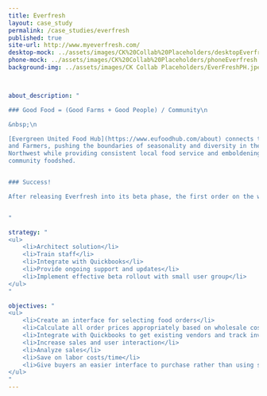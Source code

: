 ```yaml
---
title: Everfresh
layout: case_study
permalink: /case_studies/everfresh
published: true
site-url: http://www.myeverfresh.com/
desktop-mock: ../assets/images/CK%20Collab%20Placeholders/desktopEverfresh.png
phone-mock: ../assets/images/CK%20Collab%20Placeholders/phoneEverfresh.png
background-img: ../assets/images/CK Collab Placeholders/EverFreshPH.jpeg



about_description: "

### Good Food = (Good Farms + Good People) / Community\n

&nbsp;\n

[Evergreen United Food Hub](https://www.eufoodhub.com/about) connects the Puget Sound's most pioneering Chefs
and Farmers, pushing the boundaries of seasonality and diversity in the Pacific
Northwest while providing consistent local food service and emboldening our
community foodshed.


### Success!

After releasing Everfresh into its beta phase, the first order on the website was **2x the normal order!**


"

strategy: "
<ul>
    <li>Architect solution</li>
    <li>Train staff</li>
    <li>Integrate with Quickbooks</li>
    <li>Provide ongoing support and updates</li>
    <li>Implement effective beta rollout with small user group</li>
</ul>
"

objectives: "
<ul>
    <li>Create an interface for selecting food orders</li>
    <li>Calculate all order prices appropriately based on wholesale costs or retail costs</li>
    <li>Integrate with Quickbooks to get existing vendors and track inventory</li>
    <li>Increase sales and user interaction</li>
    <li>Analyze sales</li>
    <li>Save on labor costs/time</li>
    <li>Give buyers an easier interface to purchase rather than using spreadsheets and email</li>
</ul>
"
---
```

